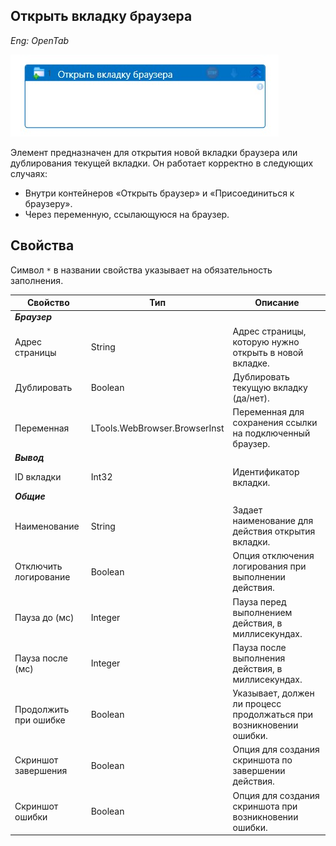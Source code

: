 ## Открыть вкладку браузера 

*Eng: OpenTab*

 ![](<../../../.gitbook/assets1/opentab.png>) 
 
Элемент  предназначен для открытия новой вкладки браузера или дублирования текущей вкладки. Он работает корректно в следующих случаях:
- Внутри контейнеров «Открыть браузер» и «Присоединиться к браузеру».
- Через переменную, ссылающуюся на браузер.

## Свойства

Символ `*` в названии свойства указывает на обязательность заполнения. 

| Свойство                | Тип                             | Описание                                                                                                                                                         |
|-------------------------|---------------------------------|-----------------------------------------------------------------------------------------------------------------------------------------------------------------|
| ***Браузер***            | |                                                                                                                                                  |
| Адрес страницы          | String                          | Адрес страницы, которую нужно открыть в новой вкладке.   |                                                                                                         |
| Дублировать             | Boolean                         | Дублировать текущую вкладку (да/нет).        |                                                                                                                     |
| Переменная              | LTools.WebBrowser.BrowserInst   | Переменная для сохранения ссылки на подключенный браузер.            |                                                                                             |
| ***Вывод***            | |                                                                                                                                                  |
| ID вкладки              | Int32                           | Идентификатор вкладки.                                                                                                                                           |
| ***Общие***               |    |                                                                                        |
| Наименование            | String    | Задает наименование для действия открытия вкладки.           |
| Отключить логирование    | Boolean   | Опция отключения логирования при выполнении действия.                                            |
| Пауза до (мс)           | Integer   | Пауза перед выполнением действия, в миллисекундах.                                               |
| Пауза после (мс)        | Integer   | Пауза после выполнения действия, в миллисекундах.                                                |
| Продолжить при ошибке    | Boolean   | Указывает, должен ли процесс продолжаться при возникновении ошибки.                              |
| Скриншот завершения      | Boolean   | Опция для создания скриншота по завершении действия.                                             |
| Скриншот ошибки          | Boolean   | Опция для создания скриншота при возникновении ошибки.                                           |                                         |                                             |

